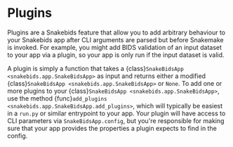 # Plugins

Plugins are a Snakebids feature that allow you to add arbitrary behaviour to your Snakebids app after CLI arguments are parsed but before Snakemake is invoked. For example, you might add BIDS validation of an input dataset to your app via a plugin, so your app is only run if the input dataset is valid.

A plugin is simply a function that takes a {class}`SnakeBidsApp <snakebids.app.SnakeBidsApp>` as input and returns either a modified {class}`SnakeBidsApp <snakebids.app.SnakeBidsApp>` or `None`. To add one or more plugins to your {class}`SnakeBidsApp <snakebids.app.SnakeBidsApp>`, use the method {func}`add_plugins <snakebids.app.SnakeBidsApp.add_plugins>`, which will typically be easiest in a `run.py` or similar entrypoint to your app. Your plugin will have access to CLI parameters via `SnakeBidsApp.config`, but you're responsible for making sure that your app provides the properties a plugin expects to find in the config.
